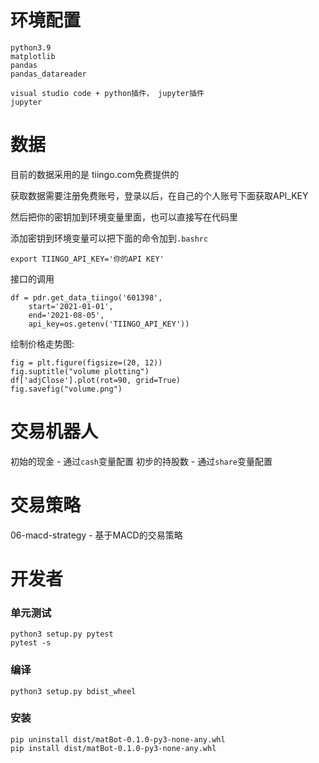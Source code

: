 # 环境配置

```
python3.9
matplotlib
pandas
pandas_datareader

visual studio code + python插件， jupyter插件
jupyter
```

# 数据

目前的数据采用的是 tiingo.com免费提供的

获取数据需要注册免费账号，登录以后，在自己的个人账号下面获取API_KEY


然后把你的密钥加到环境变量里面，也可以直接写在代码里

添加密钥到环境变量可以把下面的命令加到`.bashrc`
```
export TIINGO_API_KEY='你的API KEY'
```

接口的调用
```
df = pdr.get_data_tiingo('601398', 
    start='2021-01-01',
    end='2021-08-05',
    api_key=os.getenv('TIINGO_API_KEY'))
```

绘制价格走势图:
```
fig = plt.figure(figsize=(20, 12))
fig.suptitle("volume plotting")
df['adjClose'].plot(rot=90, grid=True)
fig.savefig("volume.png")
```


# 交易机器人
初始的现金 - 通过`cash`变量配置
初步的持股数 - 通过`share`变量配置


# 交易策略
06-macd-strategy - 基于MACD的交易策略

# 开发者

### 单元测试

```
python3 setup.py pytest
pytest -s
```

### 编译

```
python3 setup.py bdist_wheel
```

### 安装
```
pip uninstall dist/matBot-0.1.0-py3-none-any.whl 
pip install dist/matBot-0.1.0-py3-none-any.whl
```